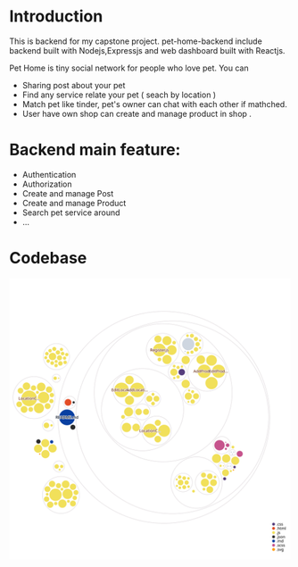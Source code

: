 # Introduction
This is backend for my capstone project.
pet-home-backend include backend built with Nodejs,Expressjs and web dashboard built with Reactjs. 

Pet Home is tiny social network for people who love pet. You can
- Sharing post about your pet
- Find any service relate your pet ( seach by location )
- Match pet like tinder, pet's owner can chat with each other if mathched.
- User have own shop can create and manage product in shop .

# Backend main feature:

- Authentication
- Authorization
- Create and manage Post
- Create and manage Product
- Search pet service around
- ...
# Codebase
![Visualization of the codebase](./diagram.svg)
